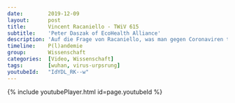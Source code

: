 ```yaml
---
date:        2019-12-09
layout:      post
title:       Vincent Racaniello - TWiV 615
subtitle:    'Peter Daszak of EcoHealth Alliance'
description: 'Auf die Frage von Racaniello, was man gegen Coronaviren tun könne, da es weder einen Impfstoff noch ein Therapeutikum für sie gebe, scheint Daszak bei Minute 29:54 zu verraten, dass das Ziel der GoF-Experimente die Entwicklung eines Pan-Coronavirus-Impfstoffs für viele verschiedene Arten von Coronaviren sei.<br/>Aus seiner Antwort geht hervor, dass die WIV kurz vor Ausbruch der Pandemie Coronaviren im Labor modifiziert hat. „Man kann sie im Labor ziemlich leicht manipulieren.“ Was er dann erwähnte, ist das verräterische Merkmal von SARS-CoV-2 geworden, sein Spike-Protein: „Das Spike-Protein steuert eine Menge von dem, was mit dem Coronavirus passiert, das zoonotische Risiko.“'
timeline:    P(l)andemie
group:       Wissenschaft
categories:  [Video, Wissenschaft]
tags:        [wuhan, virus-urpsrung]
youtubeId:   "IdYDL_RK--w"
---
```

{% include youtubePlayer.html id=page.youtubeId %}
